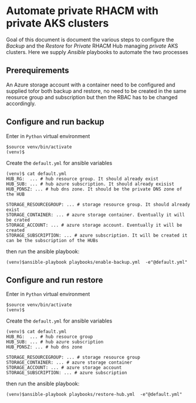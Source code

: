 # Automate private RHACM with private AKS clusters

Goal of this document is document the various steps to configure the _Backup_ and the _Restore_  for *Private* RHACM Hub managing *private* AKS clusters. Here we supply _Ansible_ playbooks to automate the two processes

## Prerequirements

An Azure storage account with a container need to be configured and supplied tofor both backup and restore, no need to be created in the same reosurce group and subscription but then the RBAC has to be changed accordingly.

## Configure and run backup

Enter in `Python` virtual environment

```shell
$source venv/bin/activate
(venv)$
```

Create the `default.yml` for ansible variables

```shell
(venv)$ cat default.yml
HUB_RG:  ... # hub resource group. It should already exist
HUB_SUB: ... # hub azure subscription. It should already exisist
HUB_PDNSZ: ... # hub dns zone. It should be the private DNS zone of the HUB

STORAGE_RESOURCEGROUP: ... # storage resource group. It should already exist
STORAGE_CONTAINER: ... # azure storage container. Eventually it will be crated
STORAGE_ACCOUNT: ... # azure storage account. Eventually it will be created
STORAGE_SUBSCRIPTION: ... # azure subscription. It will be created it can be the subscription of the HUBs
```

then run the ansible playbook:

```shell
(venv)$ansible-playbook playbooks/enable-backup.yml  -e"@default.yml"
```


## Configure and run restore


Enter in `Python` virtual environment

```shell
$source venv/bin/activate
(venv)$
```

Create the `default.yml` for ansible variables

```shell
(venv)$ cat default.yml
HUB_RG:  ... # hub resource group
HUB_SUB: ... # hub azure subscription
HUB_PDNSZ: ... # hub dns zone

STORAGE_RESOURCEGROUP: ... # storage resource group
STORAGE_CONTAINER: ... # azure storage container
STORAGE_ACCOUNT: ... # azure storage account
STORAGE_SUBSCRIPTION: ... # azure subscription
```

then run the ansible playbook:

```shell
(venv)$ansible-playbook playbooks/restore-hub.yml  -e"@default.yml"
```
